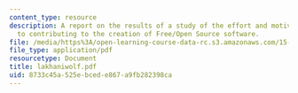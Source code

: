 ```yaml
---
content_type: resource
description: A report on the results of a study of the effort and motivations of individuals
  to contributing to the creation of Free/Open Source software.
file: /media/https%3A/open-learning-course-data-rc.s3.amazonaws.com/15-352-managing-innovation-emerging-trends-spring-2005/8733c45a525ebcede867a9fb282398ca_lakhaniwolf.pdf
file_type: application/pdf
resourcetype: Document
title: lakhaniwolf.pdf
uid: 8733c45a-525e-bced-e867-a9fb282398ca
---
```

